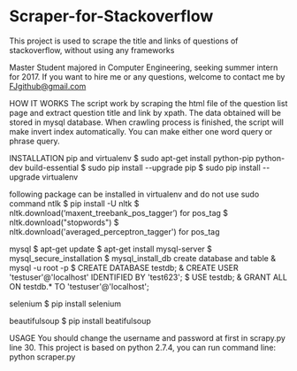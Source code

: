 # Scraper-for-Stackoverflow
This project is used to scrape the title and links of questions of stackoverflow, without using any frameworks

Master Student majored in Computer Engineering, seeking summer intern for 2017.
If you want to hire me or any questions, welcome to contact me by FJgithub@gmail.com

HOW IT WORKS
The script work by scraping the html file of the question list page and extract question title and link by xpath. The data obtained will be stored in mysql database. When crawling process is finished, the script will make invert index automatically. You can make either one word query or phrase query.

INSTALLATION
pip and virtualenv
$ sudo apt-get install python-pip python-dev build-essential 
$ sudo pip install --upgrade pip 
$ sudo pip install --upgrade virtualenv 

following package can be installed in virtualenv and do not use sudo command
ntlk
$ pip install -U nltk
$ nltk.download(‘maxent_treebank_pos_tagger’)   for pos_tag
$ nltk.download("stopwords")
$ nltk.download('averaged_perceptron_tagger')   for pos_tag

mysql
$ apt-get update
$ apt-get install mysql-server
$ mysql_secure_installation
$ mysql_install_db
create database and table
& mysql -u root -p
$ CREATE DATABASE testdb;
& CREATE USER 'testuser'@'localhost' IDENTIFIED BY 'test623';
$ USE testdb;
& GRANT ALL ON testdb.* TO 'testuser'@'localhost';


selenium
$ pip install selenium

beautifulsoup
$ pip install beatifulsoup


USAGE
You should change the username and password at first in scrapy.py line 30. This project is based on python 2.7.4, you can run command line: python scraper.py
